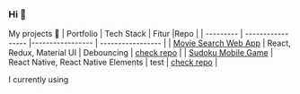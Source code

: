 ### Hi 👋

My projects :construction_worker: 
| Portfolio | Tech Stack | Fitur |Repo |
| --------- | ----------------- |----------------- | ----------------- |
| [Movie Search Web App](https://movie-search-by-rozakus.web.app/) | React, Redux, Material UI  | Debouncing | [check repo](https://github.com/rozakus/react-challenge) |
| [Sudoku Mobile Game](https://expo.io/@rozakus/projects/sugoku) | React Native, React Native Elements | test | [check repo](https://github.com/rozakus/sugoku) |

I currently using

<!--
**rozakus/rozakus** is a ✨ _special_ ✨ repository because its `README.md` (this file) appears on your GitHub profile.

Here are some ideas to get you started:

- 🔭 I’m currently working on ...
- 🌱 I’m currently learning ...
- 👯 I’m looking to collaborate on ...
- 🤔 I’m looking for help with ...
- 💬 Ask me about ...
- 📫 How to reach me: ...
- 😄 Pronouns: ...
- ⚡ Fun fact: ...
-->
